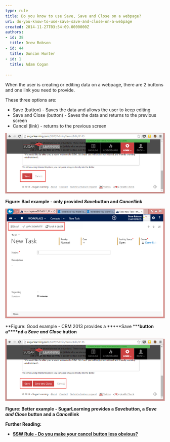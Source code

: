 ```yaml
---
type: rule
title: Do you know to use Save, Save and Close on a webpage?
uri: do-you-know-to-use-save-save-and-close-on-a-webpage
created: 2014-11-27T03:54:09.0000000Z
authors:
- id: 38
  title: Drew Robson
- id: 44
  title: Duncan Hunter
- id: 1
  title: Adam Cogan

---
```


 ​​When the user is creating or editing data on a webpage, there are 2 buttons and one link you need to provide.
 
​These three options are:

- Save (button) - Saves the data and allows the user to keep editing
- Save and Close (button) - Saves the data and returns to the previous screen
- Cancel (link) - returns to the previous screen





![2014-11-27_11-45-25-compressor.png](2014-11-27_11-45-25-compressor.png)


**Figure: Bad example - only provided *Save*button and *Cancel*link**




![2014-11-27_13-58-48-compressor.png](2014-11-27_13-58-48-compressor.png)


**Figure: Good example - CRM 2013 provides a *****Save *****button a****nd a *Save and Close* button**




![2014-11-27_11-47-40-compressor.png](2014-11-27_11-47-40-compressor.png)


**Figure: Better example - SugarLearning provides a *Save*button, a *Save and Close* button and a *Cancel*link**




**Further Reading:**


- **[​​​SSW Rule - ​​Do you make your cancel button less obvious?​](/_layouts/15/FIXUPREDIRECT.ASPX?WebId=3dfc0e07-e23a-4cbb-aac2-e778b71166a2&TermSetId=07da3ddf-0924-4cd2-a6d4-a4809ae20160&TermId=e256302c-c486-4046-b202-a6b2020a5229)​**




